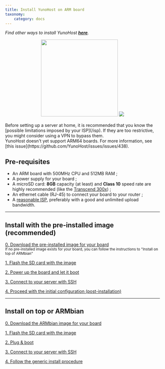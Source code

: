 ```yaml
---
title: Install YunoHost on ARM board
taxonomy:
    category: docs
---
```


*Find other ways to install YunoHost **[here](/install)**.*

<center>
<img src="/images/olinuxino.jpg" width=250 style="padding-bottom:20px">
<img src="/images/micro-sd-card.jpg">
</center>

<div class="alert alert-info" markdown="1">
Before setting up a server at home, it is recommended that you know the [possible limitations imposed by your ISP](/isp). If they are too restrictive, you might consider using a VPN to bypass them.
</div>

<div class="alert alert-warning" markdown="1">
YunoHost doesn't yet support ARM64 boards. For more information, see [this issue](https://github.com/YunoHost/issues/issues/438).
</div>

## Pre-requisites

- An ARM board with 500MHz CPU and 512MB RAM ;
- A power supply for your board ;
- A microSD card: **8GB** capacity (at least) and **Class 10** speed rate are highly recommended (like the [Transcend 300x](http://www.amazon.fr/Transcend-microSDHC-adaptateur-TS32GUSDU1E-Emballage/dp/B00CES44EO)) ;
- An ethernet cable (RJ-45) to connect your board to your router ;
- A [reasonable ISP](/isp), preferably with a good and unlimited upload bandwidth.

---

## Install with the pre-installed image (recommended)

<a class="btn btn-lg btn-default" href="/images">0. Download the pre-installed image for your board</a><br><small>If no pre-installed image exists for your board, you can follow the instructions to "Install on top of ARMbian"</small>

<a class="btn btn-lg btn-default" href="/copy_image">1. Flash the SD card with the image</a>

<a class="btn btn-lg btn-default" href="/plug_and_boot">2. Power up the board and let it boot</a>

<a class="btn btn-lg btn-default" href="/ssh">3. Connect to your server with SSH</a>

<a class="btn btn-lg btn-default" href="/postinstall">4. Proceed with the initial configuration (post-installation)</a>

---

## Install on top or ARMbian

<a class="btn btn-lg btn-default" href="https://www.armbian.com/download/">0. Download the ARMbian image for your board</a>

<a class="btn btn-lg btn-default" href="/copy_image_fr">1. Flash the SD card with the image</a>

<a class="btn btn-lg btn-default" href="/plug_and_boot_fr">2. Plug & boot</a>

<a class="btn btn-lg btn-default" href="/ssh_fr">3. Connect to your server with SSH</a>

<a class="btn btn-lg btn-default" href="/install_manually_fr">4. Follow the generic install procedure</a>
